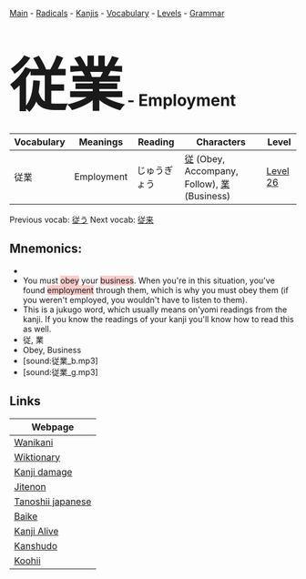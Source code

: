 <style> bigfont {font-size: 100px}</style>
[Main](../README.md) -
[Radicals](../radicals.md) -
[Kanjis](../kanjis.md) -
[Vocabulary](../vocabulary.md) -
[Levels](../levels.md) -
[Grammar](../grammar.md)
# <bigfont> 従業</bigfont> - Employment 

| Vocabulary | Meanings | Reading | Characters | Level |
| --- | --- | --- | --- | --- |
| 従業 | Employment | じゅうぎょう |  [従](../kanjis/従.md) (Obey, Accompany, Follow), [業](../kanjis/業.md) (Business) | [Level 26](../levels/wk_level26.md) |

Previous vocab: [従う](従う.md) Next vocab: [従来](従来.md) 

## Mnemonics:

* 
* You must <span style="background-color:#ffcccb"> obey</span> your <span style="background-color:#ffcccb"> business</span>. When you're in this situation, you've found <span style="background-color:#ffcccb"> employment</span> through them, which is why you must obey them (if you weren't employed, you wouldn't have to listen to them).
* This is a jukugo word, which usually means on'yomi readings from the kanji. If you know the readings of your kanji you'll know how to read this as well.
* 従, 業
* Obey, Business
* [sound:従業_b.mp3]
* [sound:従業_g.mp3]


## Links 

| Webpage |
| --- |
| [Wanikani          ](https://www.wanikani.com/kanji/従業) |
| [Wiktionary        ](https://en.wiktionary.org/wiki/従業) |
| [Kanji damage      ](http://www.kanjidamage.com/kanji/search?utf8=✓&q=従業) |
| [Jitenon           ](https://jitenon.com/kanji/従業) |
| [Tanoshii japanese ](https://www.tanoshiijapanese.com/dictionary/kanji.cfm?k=従業) |
| [Baike             ](https://baike.baidu.com/item/従業) |
| [Kanji Alive       ](https://app.kanjialive.com/従業) |
| [Kanshudo          ](https://www.kanshudo.com/searchmn?q=従業) |
| [Koohii            ](https://kanji.koohii.com/study/kanji/従業) |
